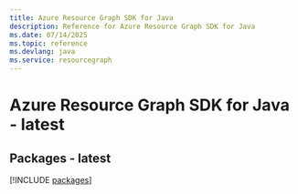 ```yaml
---
title: Azure Resource Graph SDK for Java
description: Reference for Azure Resource Graph SDK for Java
ms.date: 07/14/2025
ms.topic: reference
ms.devlang: java
ms.service: resourcegraph
---
```

# Azure Resource Graph SDK for Java - latest
## Packages - latest
[!INCLUDE [packages](resource-graph-index.md)]